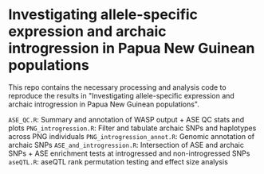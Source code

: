 # Investigating allele-specific expression and archaic introgression in Papua New Guinean populations
This repo contains the necessary processing and analysis code to reproduce the results in "Investigating allele-specific expression and archaic introgression in Papua New Guinean populations".

`ASE_QC.R`: Summary and annotation of WASP output + ASE QC stats and plots
`PNG_introgression.R`: Filter and tabulate archaic SNPs and haplotypes across PNG individuals
`PNG_introgression_annot.R`: Genomic annotation of archaic SNPs
`ASE_and_introgression.R`: Intersection of ASE and archaic SNPs + ASE enrichment tests at introgressed and non-introgressed SNPs
`aseQTL.R`: aseQTL rank permutation testing and effect size analysis
